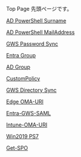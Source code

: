 Top Page
先頭ページです。

[AD PowerShell Surname](https://dti470.github.io/SampleCom1/SubPages1/ADCom1.html)

[AD PowerShell MailAddress](https://dti470.github.io/SampleCom1/SubPages1/ADCom2.html)

[GWS Password Sync](https://dti470.github.io/SampleCom1/SubPages1/PasswordSync.html)

[Entra Group](https://dti470.github.io/SampleCom1/SubPages1/GroupAdd.html)

[AD Group](https://dti470.github.io/SampleCom1/SubPages1/AD-GroupAdd.html)

[CustomPolicy](https://dti470.github.io/SampleCom1/SubPages1/CustomPolicy.html)

[GWS Directory Sync](https://dti470.github.io/SampleCom1/SubPages1/DirectorySync.html)

[Edge OMA-URI](https://dti470.github.io/SampleCom1/SubPages1/EdgeOMAURI.html)

[Entra-GWS-SAML](https://dti470.github.io/SampleCom1/SubPages1/Entra-GWS-SAML.html)

[Intune-OMA-URI](https://dti470.github.io/SampleCom1/SubPages1/Intune-OMA-URI.html)

[Win2019 PS7](https://dti470.github.io/SampleCom1/SubPages1/Win2019-Powershell7.html)

[Get-SPO](https://dti470.github.io/SampleCom1/SubPages1/Get-SPO.html)